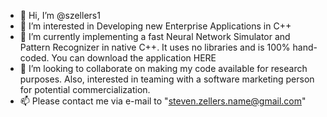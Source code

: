 - 👋 Hi, I’m @szellers1
- 👀 I’m interested in Developing new Enterprise Applications in C++
- 🌱 I’m currently implementing a fast Neural Network Simulator and Pattern Recognizer in native C++. It uses no libraries and is 100% hand-coded. You can download the application HERE
- 💞️ I’m looking to collaborate on making my code available for research purposes. Also, interested in teaming with a software marketing person for potential commercialization.
- 📫 Please contact me via e-mail to "steven.zellers.name@gmail.com"

<!---
szellers1/szellers1 is a ✨ special ✨ repository because its `README.md` (this file) appears on your GitHub profile.
You can click the Preview link to take a look at your changes.
--->
